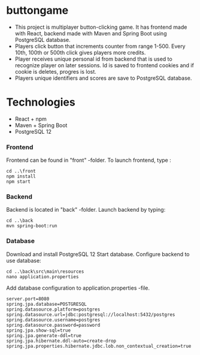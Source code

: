# buttongame

* This project is multiplayer button-clicking game. It has frontend made with React, backend made with Maven and Spring Boot using PostgreSQL database.
* Players click button that increments counter from range 1-500. Every 10th, 100th or 500th click gives players more credits.
* Player receives unique personal id from backend that is used to recognize player on later sessions. Id is saved to frontend cookies and if cookie is deletes, progres is lost.
* Players unique identifiers and scores are save to PostgreSQL database.

# Technologies

* React + npm
* Maven + Spring Boot
* PostgreSQL 12

### Frontend
Frontend can be found in "front" -folder.
To launch frontend, type :

```
cd ..\front
npm install
npm start
```

### Backend
Backend is located in "back" -folder.
Launch backend by typing:

```
cd ..\back
mvn spring-boot:run
```
### Database
Download and install PostgreSQL 12
Start database.
Configure backend to use database:
```
cd ..\back\src\main\resources
nano application.properties
```
Add database configuration to application.properties -file.
```
server.port=8080
spring.jpa.database=POSTGRESQL
spring.datasource.platform=postgres
spring.datasource.url=jdbc:postgresql://localhost:5432/postgres
spring.datasource.username=postgres
spring.datasource.password=password
spring.jpa.show-sql=true
spring.jpa.generate-ddl=true
spring.jpa.hibernate.ddl-auto=create-drop
spring.jpa.properties.hibernate.jdbc.lob.non_contextual_creation=true
```
